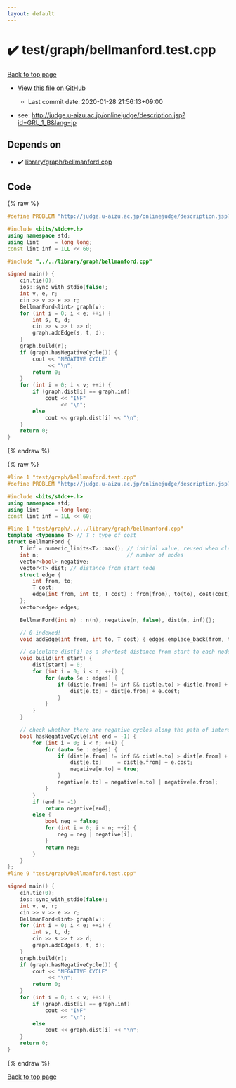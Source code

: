 ```yaml
---
layout: default
---
```


<!-- mathjax config similar to math.stackexchange -->
<script type="text/javascript" async
  src="https://cdnjs.cloudflare.com/ajax/libs/mathjax/2.7.5/MathJax.js?config=TeX-MML-AM_CHTML">
</script>
<script type="text/x-mathjax-config">
  MathJax.Hub.Config({
    TeX: { equationNumbers: { autoNumber: "AMS" }},
    tex2jax: {
      inlineMath: [ ['$','$'] ],
      processEscapes: true
    },
    "HTML-CSS": { matchFontHeight: false },
    displayAlign: "left",
    displayIndent: "2em"
  });
</script>

<script type="text/javascript" src="https://cdnjs.cloudflare.com/ajax/libs/jquery/3.4.1/jquery.min.js"></script>
<script src="https://cdn.jsdelivr.net/npm/jquery-balloon-js@1.1.2/jquery.balloon.min.js" integrity="sha256-ZEYs9VrgAeNuPvs15E39OsyOJaIkXEEt10fzxJ20+2I=" crossorigin="anonymous"></script>
<script type="text/javascript" src="../../../assets/js/copy-button.js"></script>
<link rel="stylesheet" href="../../../assets/css/copy-button.css" />


# :heavy_check_mark: test/graph/bellmanford.test.cpp

<a href="../../../index.html">Back to top page</a>

* <a href="{{ site.github.repository_url }}/blob/master/test/graph/bellmanford.test.cpp">View this file on GitHub</a>
    - Last commit date: 2020-01-28 21:56:13+09:00


* see: <a href="http://judge.u-aizu.ac.jp/onlinejudge/description.jsp?id=GRL_1_B&lang=jp">http://judge.u-aizu.ac.jp/onlinejudge/description.jsp?id=GRL_1_B&lang=jp</a>


## Depends on

* :heavy_check_mark: <a href="../../../library/library/graph/bellmanford.cpp.html">library/graph/bellmanford.cpp</a>


## Code

<a id="unbundled"></a>
{% raw %}
```cpp
#define PROBLEM "http://judge.u-aizu.ac.jp/onlinejudge/description.jsp?id=GRL_1_B&lang=jp"

#include <bits/stdc++.h>
using namespace std;
using lint     = long long;
const lint inf = 1LL << 60;

#include "../../library/graph/bellmanford.cpp"

signed main() {
    cin.tie(0);
    ios::sync_with_stdio(false);
    int v, e, r;
    cin >> v >> e >> r;
    BellmanFord<lint> graph(v);
    for (int i = 0; i < e; ++i) {
        int s, t, d;
        cin >> s >> t >> d;
        graph.addEdge(s, t, d);
    }
    graph.build(r);
    if (graph.hasNegativeCycle()) {
        cout << "NEGATIVE CYCLE"
             << "\n";
        return 0;
    }
    for (int i = 0; i < v; ++i) {
        if (graph.dist[i] == graph.inf)
            cout << "INF"
                 << "\n";
        else
            cout << graph.dist[i] << "\n";
    }
    return 0;
}
```
{% endraw %}

<a id="bundled"></a>
{% raw %}
```cpp
#line 1 "test/graph/bellmanford.test.cpp"
#define PROBLEM "http://judge.u-aizu.ac.jp/onlinejudge/description.jsp?id=GRL_1_B&lang=jp"

#include <bits/stdc++.h>
using namespace std;
using lint     = long long;
const lint inf = 1LL << 60;

#line 1 "test/graph/../../library/graph/bellmanford.cpp"
template <typename T> // T : type of cost
struct BellmanFord {
    T inf = numeric_limits<T>::max(); // initial value, reused when clear() is called
    int n;                            // number of nodes
    vector<bool> negative;
    vector<T> dist; // distance from start node
    struct edge {
        int from, to;
        T cost;
        edge(int from, int to, T cost) : from(from), to(to), cost(cost) {}
    };
    vector<edge> edges;

    BellmanFord(int n) : n(n), negative(n, false), dist(n, inf){};

    // 0-indexed!
    void addEdge(int from, int to, T cost) { edges.emplace_back(from, to, cost); }

    // calculate dist[i] as a shortest distance from start to each node
    void build(int start) {
        dist[start] = 0;
        for (int i = 0; i < n; ++i) {
            for (auto &e : edges) {
                if (dist[e.from] != inf && dist[e.to] > dist[e.from] + e.cost) {
                    dist[e.to] = dist[e.from] + e.cost;
                }
            }
        }
    }

    // check whether there are negative cycles along the path of interest
    bool hasNegativeCycle(int end = -1) {
        for (int i = 0; i < n; ++i) {
            for (auto &e : edges) {
                if (dist[e.from] != inf && dist[e.to] > dist[e.from] + e.cost) {
                    dist[e.to]     = dist[e.from] + e.cost;
                    negative[e.to] = true;
                }
                negative[e.to] = negative[e.to] | negative[e.from];
            }
        }
        if (end != -1)
            return negative[end];
        else {
            bool neg = false;
            for (int i = 0; i < n; ++i) {
                neg = neg | negative[i];
            }
            return neg;
        }
    }
};
#line 9 "test/graph/bellmanford.test.cpp"

signed main() {
    cin.tie(0);
    ios::sync_with_stdio(false);
    int v, e, r;
    cin >> v >> e >> r;
    BellmanFord<lint> graph(v);
    for (int i = 0; i < e; ++i) {
        int s, t, d;
        cin >> s >> t >> d;
        graph.addEdge(s, t, d);
    }
    graph.build(r);
    if (graph.hasNegativeCycle()) {
        cout << "NEGATIVE CYCLE"
             << "\n";
        return 0;
    }
    for (int i = 0; i < v; ++i) {
        if (graph.dist[i] == graph.inf)
            cout << "INF"
                 << "\n";
        else
            cout << graph.dist[i] << "\n";
    }
    return 0;
}

```
{% endraw %}

<a href="../../../index.html">Back to top page</a>


